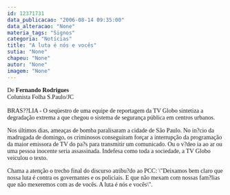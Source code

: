 ```yaml
---
id: 12371731
data_publicacao: "2006-08-14 09:35:00"
data_alteracao: "None"
materia_tags: "Signos"
categoria: "Notícias"
title: "A luta é nós e vocês"
sutia: "None"
chapeu: "None"
autor: "None"
imagem: "None"
---
```

<p><P><FONT face=Verdana>De <STRONG>Fernando Rodrigues</STRONG><BR>Colunista Folha S.Paulo/JC<BR><BR>BRAS??LIA - O seqüestro de uma equipe de reportagem da TV Globo sintetiza a degradação extrema a que chegou o sistema de segurança pública em centros urbanos.</FONT></P></p>
<p><P><FONT face=Verdana>Nos últimos dias, ameaças de bomba paralisaram a cidade de São Paulo. No in?cio da madrugada de domingo, os criminosos conseguiram forçar a interrupção da programação da maior emissora de TV do pa?s para transmitir um comunicado. Ou o v?deo ia ao ar ou uma pessoa inocente seria assassinada. Indefesa como toda a sociedade, a TV Globo veiculou o texto.</FONT></P></p>
<p><P><FONT face=Verdana>Chama a atenção o trecho final do discurso atribu?do ao PCC: \"Deixamos bem claro que nossa luta é contra os governantes e os policiais. E que não mexam com nossas fam?lias que não mexeremos com as de vocês. A luta é nós e vocês\".</FONT></P> </p>
